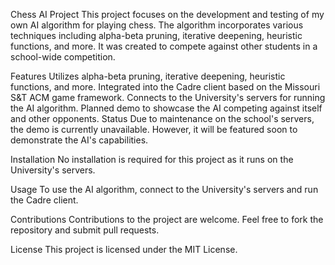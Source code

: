 Chess AI Project
This project focuses on the development and testing of my own AI algorithm for playing chess. The algorithm incorporates various techniques including alpha-beta pruning, iterative deepening, heuristic functions, and more. It was created to compete against other students in a school-wide competition.

Features
Utilizes alpha-beta pruning, iterative deepening, heuristic functions, and more.
Integrated into the Cadre client based on the Missouri S&T ACM game framework.
Connects to the University's servers for running the AI algorithm.
Planned demo to showcase the AI competing against itself and other opponents.
Status
Due to maintenance on the school's servers, the demo is currently unavailable. However, it will be featured soon to demonstrate the AI's capabilities.

Installation
No installation is required for this project as it runs on the University's servers.

Usage
To use the AI algorithm, connect to the University's servers and run the Cadre client.

Contributions
Contributions to the project are welcome. Feel free to fork the repository and submit pull requests.

License
This project is licensed under the MIT License.
